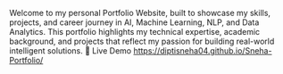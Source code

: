 Welcome to my personal Portfolio Website, built to showcase my skills, projects, and career journey in AI, Machine Learning, NLP, and Data Analytics.
This portfolio highlights my technical expertise, academic background, and projects that reflect my passion for building real-world intelligent solutions.
🔗 Live Demo
https://diptisneha04.github.io/Sneha-Portfolio/
